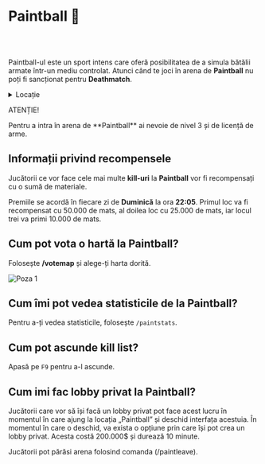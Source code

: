 # Paintball 🔫
<br><br>

Paintball-ul este un sport intens care oferă posibilitatea de a simula bătălii armate într-un mediu controlat. 
Atunci când te joci în arena de **Paintball** nu poți fi sancționat pentru **Deathmatch**.


<details class="details custom-block">
    <summary>Locație</summary>
    <p><img src="https://i.imgur.com/hmKNaUz.png" alt="Locatie"></p>
</details>


<div class="danger-container">
    <p class="title">ATENȚIE!</p>
    <p class="description">Pentru a intra în arena de **Paintball** ai nevoie de nivel 3 și de licență de arme.</p>
</div>

## Informații privind recompensele

Jucătorii ce vor face cele mai multe **kill-uri** la **Paintball** vor fi recompensați cu o sumă de materiale.

Premiile se acordă în fiecare zi de **Duminică** la ora **22:05**. Primul loc va fi recompensat cu 50.000 de mats, al doilea loc cu 25.000 de mats, iar locul trei va primi 10.000 de mats.


## Cum pot vota o hartă la Paintball?


Folosește <b>/votemap</b> și alege-ți harta dorită.

<div class="photo-container">
        <img src="https://i.imgur.com/a/NLSEkzT.png" alt="Poza 1">
</div>

## Cum îmi pot vedea statisticile de la Paintball?

Pentru a-ți vedea statisticile, folosește `/paintstats`.

## Cum pot ascunde kill list?
Apasă pe `F9` pentru a-l ascunde.

## Cum imi fac lobby privat la Paintball?

Jucătorii care vor să își facă un lobby privat pot face acest lucru în momentul în care ajung la locația „Paintball” și deschid interfața acestuia. În momentul în care o deschid, va exista o opțiune prin care își pot crea un lobby privat. Acesta costă 200.000$ și durează 10 minute.

Jucătorii pot părăsi arena folosind comanda (/paintleave).
